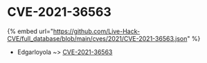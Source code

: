 # CVE-2021-36563
{% embed url="https://github.com/Live-Hack-CVE/full_database/blob/main/cves/2021/CVE-2021-36563.json" %}

* Edgarloyola ~> [CVE-2021-36563](https://www.alice-snow.ru/2021/database/cve-2021-36563/cve-2021-36563-edgarloyola)